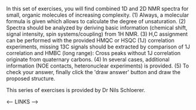 In this set of exercises, you will find combined 1D and 2D NMR spectra for small, organic molecules of increasing complexity.
(1) Always, a molecular formula is given which allows to calculate the degree of unsaturation. 
(2) Spectra should be analyzed by deriving basic information (chemical shift, signal intensity, spin systems/coupling) from 1H NMR.
(3) H,C assignment can be performed with the provided HMQC or HSQC (1J) correlation experiments, missing 13C signals should be extracted
by comparison of 1J correlation and HMBC (long range): Cross peaks without 1J correlation originate from quaternary carbons. 
(4) In several cases, additional information (NOE contacts, heteronuclear experiments) is provided.
(5) To check your answer, finally click the 'draw answer' button and draw the proposed structure.

This series of exercises is provided by Dr Nils Schloerer.

<-- LINKS -->
